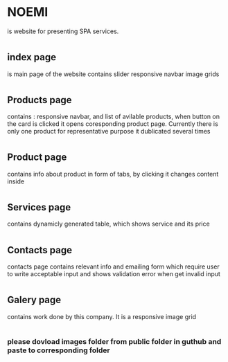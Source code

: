 # NOEMI

is website for presenting SPA services.

#

## index page

is main page of the website
contains
slider
responsive navbar
image grids

#

## Products page

contains :
responsive navbar,
and list of avilable products,
when button on the card is clicked it opens coresponding product page. Currently there is only one product for representative purpose it dublicated several times

#

## Product page

contains info about product in form of tabs, by clicking it changes content inside

#

## Services page

contains dynamicly generated table, which shows service and its price

#

## Contacts page

contacts page contains relevant info and emailing form which require user to write acceptable input and shows validation error when get invalid input

#

## Galery page

contains work done by this company. It is a responsive image grid

#

### please dovload images folder from public folder in guthub and paste to corresponding folder


